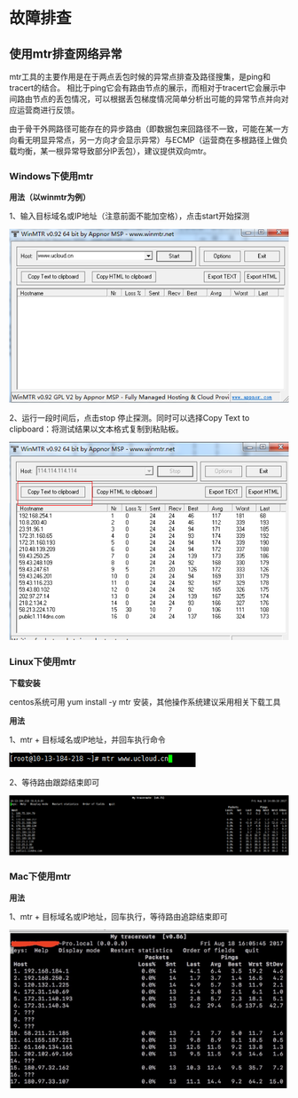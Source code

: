 # 故障排查



## 使用mtr排查网络异常

mtr工具的主要作用是在于两点丢包时候的异常点排查及路径搜集，是ping和tracert的结合。
相比于ping它会有路由节点的展示，而相对于tracert它会展示中间路由节点的丢包情况，可以根据丢包梯度情况简单分析出可能的异常节点并向对应运营商进行反馈。

由于骨干外网路径可能存在的异步路由（即数据包来回路径不一致，可能在某一方向看无明显异常点，另一方向才会显示异常）与ECMP（运营商在多根路径上做负载均衡，某一根异常导致部分IP丢包），建议提供双向mtr。

### Windows下使用mtr

**用法（以winmtr为例）**

1、输入目标域名或IP地址（注意前面不能加空格），点击start开始探测

![image](/images/mtr_win01.png)

2、运行一段时间后，点击stop 停止探测。同时可以选择Copy Text to clipboard：将测试结果以文本格式复制到粘贴板。

![image](/images/mtr_win02.png)

### Linux下使用mtr

**下载安装**

centos系统可用 yum install -y mtr 安装，其他操作系统建议采用相关下载工具

**用法**

1、mtr + 目标域名或IP地址，并回车执行命令

![image](/images/mtr_linux01.png)

2、等待路由跟踪结束即可

![image](/images/mtr_linux02.png)

### Mac下使用mtr

**用法**

1、mtr + 目标域名或IP地址，回车执行，等待路由追踪结束即可

![image](/images/mtr_mac01.png)
